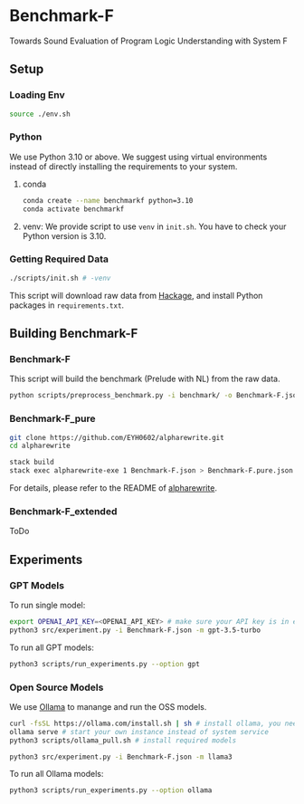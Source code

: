 # Benchmark-F

Towards Sound Evaluation of Program Logic Understanding with System F

## Setup

### Loading Env

```sh
source ./env.sh
```

### Python

We use Python 3.10 or above.
We suggest using virtual environments instead of directly installing the requirements to your system.

1. conda
    ```sh
    conda create --name benchmarkf python=3.10
    conda activate benchmarkf
    ```

2. venv: We provide script to use `venv` in `init.sh`. You have to check your Python version is 3.10.

### Getting Required Data

```sh
./scripts/init.sh # -venv
```

This script will download raw data from [Hackage](https://hackage.haskell.org/),
and install Python packages in `requirements.txt`.

## Building Benchmark-F

### Benchmark-F

This script will build the benchmark (Prelude with NL) from the raw data.

```sh
python scripts/preprocess_benchmark.py -i benchmark/ -o Benchmark-F.json
```

### Benchmark-F_pure

```sh
git clone https://github.com/EYH0602/alpharewrite.git
cd alpharewrite

stack build
stack exec alpharewrite-exe 1 Benchmark-F.json > Benchmark-F.pure.json
```

For details, please refer to the README of [alpharewrite](https://github.com/SecurityLab-UCD/alpharewrite).

### Benchmark-F_extended

ToDo


## Experiments

### GPT Models

To run single model:

```sh
export OPENAI_API_KEY=<OPENAI_API_KEY> # make sure your API key is in environment
python3 src/experiment.py -i Benchmark-F.json -m gpt-3.5-turbo
```

To run all GPT models:

```sh
python3 scripts/run_experiments.py --option gpt
```

### Open Source Models

We use [Ollama](https://ollama.com/) to manange and run the OSS models.

```sh
curl -fsSL https://ollama.com/install.sh | sh # install ollama, you need sudo for this
ollama serve # start your own instance instead of system service
python3 scripts/ollama_pull.sh # install required models
```

```sh
python3 src/experiment.py -i Benchmark-F.json -m llama3
```

To run all Ollama models:

```sh
python3 scripts/run_experiments.py --option ollama
```
